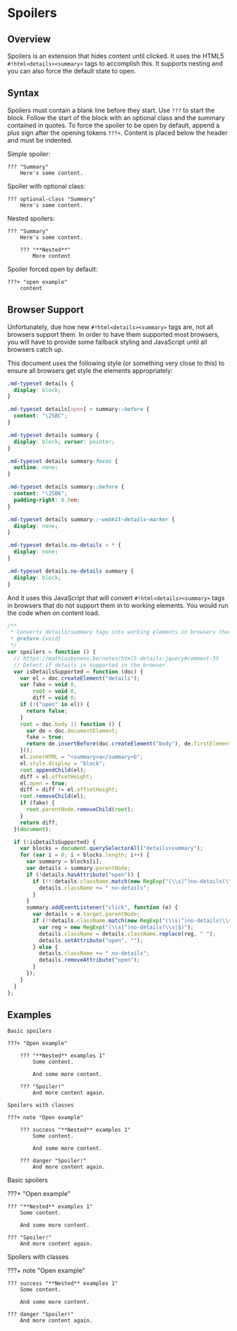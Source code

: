 # Spoilers

## Overview

Spoilers is an extension that hides content until clicked. It uses the HTML5 `#!html<details><summary>` tags to accomplish this.  It supports nesting and you can also force the default state to open.

## Syntax

Spoilers must contain a blank line before they start. Use `???` to start the block.  Follow the start of the block with an optional class and the summary contained in quotes. To force the spoiler to be open by default, append a plus sign after the opening tokens `???+`. Content is placed below the header and must be indented.

Simple spoiler:

```
??? "Summary"
    Here's some content.
```

Spoiler with optional class:

```
??? optional-class "Summary"
    Here's some content.
```

Nested spoilers:

```
??? "Summary"
    Here's some content.

    ??? "**Nested**"
        More content
```

Spoiler forced open by default:

```
???+ "open example"
    content
```

## Browser Support

Unfortunately, due how new `#!html<details><summary>` tags are, not all browsers support them.  In order to have them supported most browsers, you will have to provide some fallback styling and JavaScript until all browsers catch up.

This document uses the following style (or something very close to this) to ensure all browsers get style the elements appropriately:

```css
.md-typeset details {
  display: block;
}

.md-typeset details[open] > summary::before {
  content: "\25BC";
}

.md-typeset details summary {
  display: block; cursor: pointer;
}

.md-typeset details summary:focus {
  outline: none;
}

.md-typeset details summary::before {
  content: "\25B6";
  padding-right: 0.5em;
}

.md-typeset details summary::-webkit-details-marker {
  display: none;
}

.md-typeset details.no-details > * {
  display: none;
}

.md-typeset details.no-details summary {
  display: block;
}
```

And it uses this JavaScript that will convert `#!html<details><summary>` tags in browsers that do not support them in to working elements.  You would run the code when on content load.

```js
/**
 * Converts details/summary tags into working elements in browsers that don't yet support them.
 * @return {void}
 */
var spoilers = function () {
  // https://mathiasbynens.be/notes/html5-details-jquery#comment-35
  // Detect if details is supported in the browser
  var isDetailsSupported = function (doc) {
    var el = doc.createElement("details");
    var fake = void 0,
        root = void 0,
        diff = void 0;
    if (!("open" in el)) {
      return false;
    }
    root = doc.body || function () {
      var de = doc.documentElement;
      fake = true;
      return de.insertBefore(doc.createElement("body"), de.firstElementChild || de.firstChild);
    }();
    el.innerHTML = "<summary>a</summary>b";
    el.style.display = "block";
    root.appendChild(el);
    diff = el.offsetHeight;
    el.open = true;
    diff = diff != el.offsetHeight;
    root.removeChild(el);
    if (fake) {
      root.parentNode.removeChild(root);
    }
    return diff;
  }(document);

  if (!isDetailsSupported) {
    var blocks = document.querySelectorAll("details>summary");
    for (var i = 0; i < blocks.length; i++) {
      var summary = blocks[i];
      var details = summary.parentNode;
      if (!details.hasAttribute("open")) {
        if (!!!details.className.match(new RegExp("(\\s|^)no-details(\\s|$)"))) {
          details.className += " no-details";
        }
      }
      summary.addEventListener("click", function (e) {
        var details = e.target.parentNode;
        if (!!details.className.match(new RegExp("(\\s|^)no-details(\\s|$)"))) {
          var reg = new RegExp("(\\s|^)no-details(\\s|$)");
          details.className = details.className.replace(reg, " ");
          details.setAttribute("open", "");
        } else {
          details.className += " no-details";
          details.removeAttribute("open");
        }
      });
    }
  }
};
```

## Examples

```
Basic spoilers

???+ "Open example"

    ??? "**Nested** examples 1"
        Some content.

        And some more content.

    ??? "Spoiler!"
        And more content again.

Spoilers with classes

???+ note "Open example"

    ??? success "**Nested** examples 1"
        Some content.

        And some more content.

    ??? danger "Spoiler!"
        And more content again.
```

Basic spoilers

???+ "Open example"

    ??? "**Nested** examples 1"
        Some content.

        And some more content.

    ??? "Spoiler!"
        And more content again.

Spoilers with classes

???+ note "Open example"

    ??? success "**Nested** examples 1"
        Some content.

        And some more content.

    ??? danger "Spoiler!"
        And more content again.
